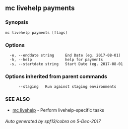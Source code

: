 ## mc livehelp payments



### Synopsis




```
mc livehelp payments [flags]
```

### Options

```
  -e, --enddate string     End Date (eg. 2017-08-01)
  -h, --help               help for payments
  -s, --startdate string   Start Date (eg. 2017-08-01
```

### Options inherited from parent commands

```
      --staging   Run against staging environments
```

### SEE ALSO
* [mc livehelp](mc_livehelp.md)	 - Perform livehelp-specific tasks

###### Auto generated by spf13/cobra on 5-Dec-2017
